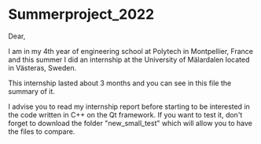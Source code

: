 # Summerproject_2022

Dear,

I am in my 4th year of engineering school at Polytech in Montpellier, France and this summer I did an internship at the University of Mälardalen located in Västeras, Sweden.

This internship lasted about 3 months and you can see in this file the summary of it.

I advise you to read my internship report before starting to be interested in the code written in C++ on the Qt framework. If you want to test it, don't forget to download the folder "new_small_test" which will allow you to have the files to compare.
